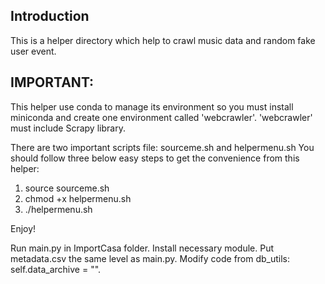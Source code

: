 ## Introduction 
This is a helper directory which help to crawl music data and random fake user event.

## IMPORTANT:
This helper use conda to manage its environment so you must install miniconda
and create one environment called 'webcrawler'. 'webcrawler' must include Scrapy
library.

There are two important scripts file: sourceme.sh and helpermenu.sh
You should follow three below easy steps to get the convenience from this helper:

1. source sourceme.sh
2. chmod +x helpermenu.sh
3. ./helpermenu.sh

Enjoy!

Run main.py in ImportCasa folder.
Install necessary module.
Put metadata.csv the same level as main.py.
Modify code from db_utils: self.data_archive = "".
